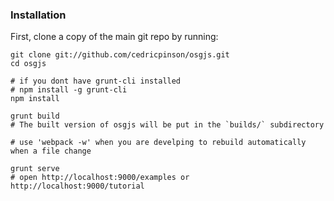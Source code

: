### Installation

First, clone a copy of the main git repo by running:

    git clone git://github.com/cedricpinson/osgjs.git
    cd osgjs

    # if you dont have grunt-cli installed
    # npm install -g grunt-cli
    npm install

    grunt build
    # The built version of osgjs will be put in the `builds/` subdirectory

    # use 'webpack -w' when you are develping to rebuild automatically when a file change

    grunt serve
    # open http://localhost:9000/examples or http://localhost:9000/tutorial
